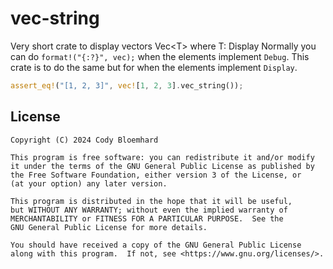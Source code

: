 # vec-string

Very short crate to display vectors Vec&lt;T> where T: Display
Normally you can do `format!("{:?}", vec);` when the elements implement `Debug`.
This crate is to do the same but for when the elements implement `Display`.
```rust
assert_eq!("[1, 2, 3]", vec![1, 2, 3].vec_string());
```

## License

```
Copyright (C) 2024 Cody Bloemhard

This program is free software: you can redistribute it and/or modify
it under the terms of the GNU General Public License as published by
the Free Software Foundation, either version 3 of the License, or
(at your option) any later version.

This program is distributed in the hope that it will be useful,
but WITHOUT ANY WARRANTY; without even the implied warranty of
MERCHANTABILITY or FITNESS FOR A PARTICULAR PURPOSE.  See the
GNU General Public License for more details.

You should have received a copy of the GNU General Public License
along with this program.  If not, see <https://www.gnu.org/licenses/>.
```
